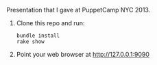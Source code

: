 Presentation that I gave at PuppetCamp NYC 2013.

1. Clone this repo and run:

    ```
    bundle install
    rake show
    ```

2. Point your web browser at http://127.0.0.1:9090
